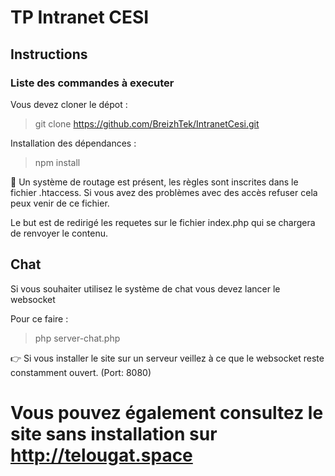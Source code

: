 # TP Intranet CESI

## Instructions

### Liste des commandes à executer

Vous devez cloner le dépot :
>git clone https://github.com/BreizhTek/IntranetCesi.git

Installation des dépendances :
>npm install

:wrench: Un système de routage est présent, les règles sont inscrites dans le fichier .htaccess.
Si vous avez des problèmes avec des accès refuser cela peux venir de ce fichier.

Le but est de redirigé les requetes sur le fichier index.php qui se chargera de renvoyer le contenu.

## Chat

Si vous souhaiter utilisez le système de chat vous devez lancer le websocket

Pour ce faire :

>php server-chat.php

:point_right: Si vous installer le site sur un serveur veillez à ce que le websocket reste constamment ouvert. (Port: 8080)

# Vous pouvez également consultez le site sans installation sur http://telougat.space